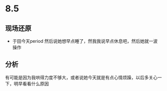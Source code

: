# 8.5

## 现场还原
- 于田今天period 然后说她想早点睡了，然我我说早点休息吧，然后她就一波操作

## 分析 
有可能是因为我哄得力度不够大，或者说她今天就是有点心情烦躁，以后多关心一下，明早看看什么原因